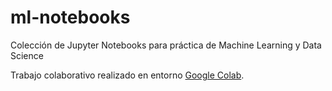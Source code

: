 # ml-notebooks
Colección de Jupyter Notebooks para práctica de Machine Learning y Data Science

Trabajo colaborativo realizado en entorno [Google Colab](https://colab.research.google.com).

